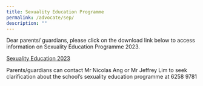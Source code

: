 ```yaml
---
title: Sexuality Education Programme
permalink: /advocate/sep/
description: ""
---
```

Dear parents/ guardians, please click on the download link below to access information on Sexuality Education Programme 2023.

[Sexuality Education 2023](/files/Sexuality%20Education%20in%20Guangyang%20Secondary%20School%202023%20.pdf)

Parents/guardians can contact Mr Nicolas Ang or Mr Jeffrey Lim to seek clarification about the school’s sexuality education programme at 6258 9781